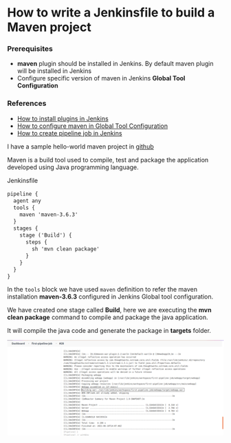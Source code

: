 # How to write a Jenkinsfile to build a Maven project

### Prerequisites
* **maven** plugin should be installed in Jenkins. By default maven plugin will be installed in Jenkins
* Configure specific version of maven in Jenkins **Global Tool Configuration**

### References
* [How to install plugins in Jenkins](/content/jenkins/tutorials/common/02-how-to-install-plugins)
* [How to configure maven in Global Tool Configuration](/content/jenkins/tutorials/common/03-global-tool-configurations)
* [How to create pipeline job in Jenkins]()

I have a sample hello-world maven project in [github](https://github.com/vigneshsweekaran/hello-world)

Maven is a build tool used to compile, test and package the application developed using Java programming language.

Jenkinsfile
```
pipeline {
  agent any
  tools {
    maven 'maven-3.6.3' 
  }
  stages {
    stage ('Build') {
      steps {
        sh 'mvn clean package'
      }
    }
  }
}
```

In the `tools` block we have used `maven` definition to refer the maven installation **maven-3.6.3** configured in Jenkins Global tool configuration.

We have created one stage called **Build**, here we are executing the **mvn clean package** command to compile and package the java application.

It will compile the java code and generate the package in **targets** folder.

![jenkins](/content/jenkins/tutorials/pipeline/images/03-maven-job/jenkins-maven-job.png)